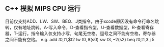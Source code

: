 ## C++ 模拟 MIPS CPU 运行
目前仅支持ADD、LW、SW、BEQ、J类指令，由于xcode原因没有命令行命名跳转，仅有地址跳转。A-写入命令，D-查看指令型，U-查看数据型，R-查看寄存器，T-运行。指令输入仅支持小写，句尾无空格。逗号之间不能有空格，寄存器之间不能有空格。
e.g.
add       $t0,$t1,$t2
lw	$t0,8($s0)
sw   $t3,-2($s2)
beq       $t0,$t1,3
j     5
